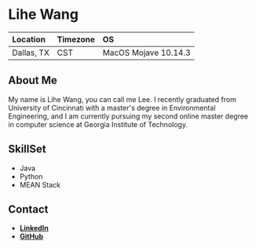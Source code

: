 # Lihe Wang

Location | Timezone | OS
:--- | :--- | :---
Dallas, TX | CST | MacOS Mojave 10.14.3|

## About Me
My name is Lihe Wang, you can call me Lee. I recently graduated from University of Cincinnati with a master's degree in Environmental Engineering, and I am currently pursuing my second online master degree in computer science at Georgia Institute of Technology. 

## SkillSet
* Java
* Python
* MEAN Stack

## Contact
*  [__LinkedIn__](https://www.linkedin.com/in/lihewangtx/)
* [__GitHub__ ](https://github.com/wanglihe2010)


